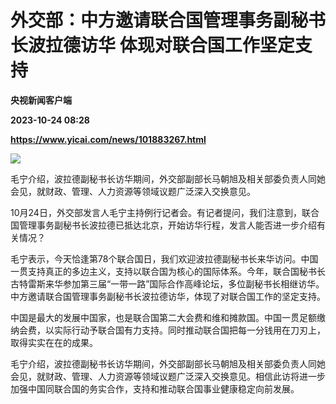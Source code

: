 # 外交部：中方邀请联合国管理事务副秘书长波拉德访华 体现对联合国工作坚定支持
**央视新闻客户端**

**2023-10-24 08:28**

**https://www.yicai.com/news/101883267.html**

![](https://imgcdn.yicai.com/uppics/slides/2023/10/a1bc6d0c9b43090d173965212479beb7.jpg)

毛宁介绍，波拉德副秘书长访华期间，外交部副部长马朝旭及相关部委负责人同她会见，就财政、管理、人力资源等领域议题广泛深入交换意见。

10月24日，外交部发言人毛宁主持例行记者会。有记者提问，我们注意到，联合国管理事务副秘书长波拉德已抵达北京，开始访华行程，发言人能否进一步介绍有关情况？

毛宁表示，今天恰逢第78个联合国日，我们欢迎波拉德副秘书长来华访问。中国一贯支持真正的多边主义，支持以联合国为核心的国际体系。今年，联合国秘书长古特雷斯来华参加第三届“一带一路”国际合作高峰论坛，多位副秘书长相继访华。中方邀请联合国管理事务副秘书长波拉德访华，体现了对联合国工作的坚定支持。

中国是最大的发展中国家，也是联合国第二大会费和维和摊款国。中国一贯足额缴纳会费，以实际行动予联合国有力支持。同时推动联合国把每一分钱用在刀刃上，取得实实在在的成果。

毛宁介绍，波拉德副秘书长访华期间，外交部副部长马朝旭及相关部委负责人同她会见，就财政、管理、人力资源等领域议题广泛深入交换意见。相信此访将进一步加强中国同联合国的务实合作，支持和推动联合国事业健康稳定向前发展。